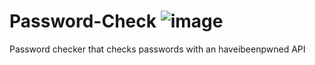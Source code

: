 # Password-Check ![image](https://user-images.githubusercontent.com/116701630/200211425-64053779-4a02-4fd6-8e8c-ffb352db67ee.png)

Password checker that checks passwords with an haveibeenpwned API
